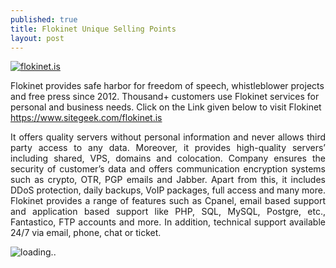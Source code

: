 ```yaml
---
published: true
title: Flokinet Unique Selling Points
layout: post
---
```

<p style="text-align: justify;"><a href="https://www.sitegeek.com/flokinet.is" target="_blank"><img src="https://ananovareviews.files.wordpress.com/2016/09/flokinet-is.jpg" alt="flokinet.is"/></a></p>
Flokinet provides safe harbor for freedom of speech, whistleblower projects and free press since 2012. Thousand+ customers use Flokinet services for personal and business needs.
Click on the Link given below to visit Flokinet
<a href="https://www.sitegeek.com/flokinet.is" target="_blank"/>https://www.sitegeek.com/flokinet.is</a>

<p style="text-align: justify;">It offers quality servers without personal information and never allows third party access to any data. Moreover, it provides high-quality servers’ including shared, VPS, domains and colocation. Company ensures the security of customer’s data and offers communication encryption systems such as crypto, OTR, PGP emails and Jabber. Apart from this, it includes DDoS protection, daily backups, VoIP packages, full access and many more. Flokinet provides a range of features such as Cpanel, email based support and application based support like PHP, SQL, MySQL, Postgre, etc., Fantastico, FTP accounts and more. In addition, technical support available 24/7 via email, phone, chat or ticket. </p>

<script type='text/javascript'  src ='https://www.sitegeek.com/company-visit/product_widget.jsp?first=133869&second=service'></script><div id='sitegeek_cmp_service_133869' style='width: auto;'><img src='https://www.sitegeek.com/img/loader.gif' alt='loading..'></div>